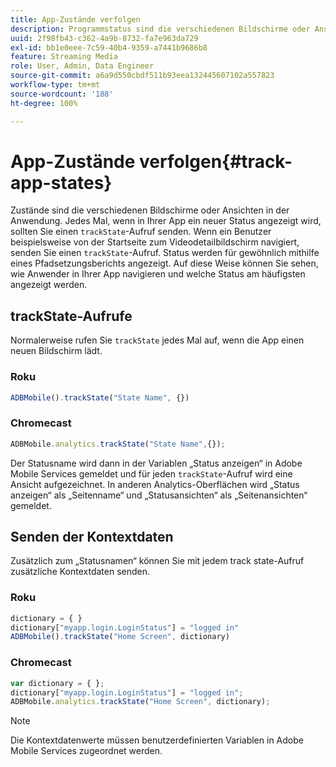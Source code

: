 ```yaml
---
title: App-Zustände verfolgen
description: Programmstatus sind die verschiedenen Bildschirme oder Ansichten in Ihrem Programm. Erfahren Sie, wie Sie den Programmstatus in Ihrem Programm mithilfe des trackState-Aufrufs verfolgen.
uuid: 2f98fb43-c362-4a9b-8732-fa7e963da729
exl-id: bb1e0eee-7c59-40b4-9359-a7441b9686b8
feature: Streaming Media
role: User, Admin, Data Engineer
source-git-commit: a6a9d550cbdf511b93eea132445607102a557823
workflow-type: tm+mt
source-wordcount: '188'
ht-degree: 100%

---
```


# App-Zustände verfolgen{#track-app-states}

Zustände sind die verschiedenen Bildschirme oder Ansichten in der Anwendung. Jedes Mal, wenn in Ihrer App ein neuer Status angezeigt wird, sollten Sie einen `trackState`-Aufruf senden. Wenn ein Benutzer beispielsweise von der Startseite zum Videodetailbildschirm navigiert, senden Sie einen `trackState`-Aufruf. Status werden für gewöhnlich mithilfe eines Pfadsetzungsberichts angezeigt. Auf diese Weise können Sie sehen, wie Anwender in Ihrer App navigieren und welche Status am häufigsten angezeigt werden.

## trackState-Aufrufe

Normalerweise rufen Sie `trackState` jedes Mal auf, wenn die App einen neuen Bildschirm lädt.

### Roku

```js
ADBMobile().trackState("State Name", {})
```

### Chromecast

```js
ADBMobile.analytics.trackState("State Name",{});
```

Der Statusname wird dann in der Variablen „Status anzeigen“ in Adobe Mobile Services gemeldet und für jeden `trackState`-Aufruf wird eine Ansicht aufgezeichnet. In anderen Analytics-Oberflächen wird „Status anzeigen“ als „Seitenname“ und „Statusansichten“ als „Seitenansichten“ gemeldet.

## Senden der Kontextdaten

Zusätzlich zum „Statusnamen“ können Sie mit jedem track state-Aufruf zusätzliche Kontextdaten senden.

### Roku

```js
dictionary = { } 
dictionary["myapp.login.LoginStatus"] = "logged in"  
ADBMobile().trackState("Home Screen", dictionary)
```

### Chromecast

```js
var dictionary = { }; 
dictionary["myapp.login.LoginStatus"] = "logged in"; 
ADBMobile.analytics.trackState("Home Screen", dictionary); 
```

>[!NOTE]
>
>Die Kontextdatenwerte müssen benutzerdefinierten Variablen in Adobe Mobile Services zugeordnet werden.
